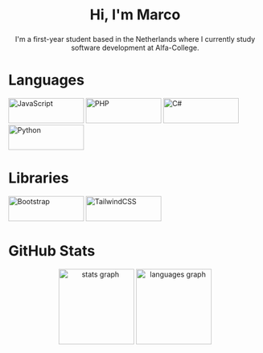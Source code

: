<h1 align="center">Hi, I'm Marco</h1>

###

<p align="center">I'm a first-year student based in the Netherlands where I currently study software development at Alfa-College.</p>

###

# Languages
<p float="left">
 <img src="https://i.imgur.com/xPbs2aG.png" alt="JavaScript" width=150 height=50/>
 <img src="https://i.imgur.com/tBK5Yza.png" alt="PHP" width=150 height=50/>
 <img src="https://i.imgur.com/3Kjm5aL.png" alt="C#" width=150 height=50/>
 <img src="https://i.imgur.com/A142MHq.png" alt="Python" width=150 height=50/>
</p>

# Libraries

<p float="left">
  <img src="https://i.imgur.com/pGWr2Q5.png" alt="Bootstrap" width=150 height=50/>
  <img src="https://i.imgur.com/S5vWjs8.png" alt="TailwindCSS" width=150 height=50/>
</p>

# GitHub Stats

<div align="center">
  <img src="https://github-readme-stats.vercel.app/api?username=msh31&hide_title=false&hide_rank=false&show_icons=true&include_all_commits=true&count_private=true&disable_animations=false&theme=graywhite&locale=en&hide_border=false&order=1" height="150" alt="stats graph"  />
  <img src="https://github-readme-stats.vercel.app/api/top-langs?username=msh31&locale=en&hide_title=false&layout=compact&card_width=320&langs_count=5&theme=graywhite&hide_border=false&order=2" height="150" alt="languages graph"  />
</div>

###
